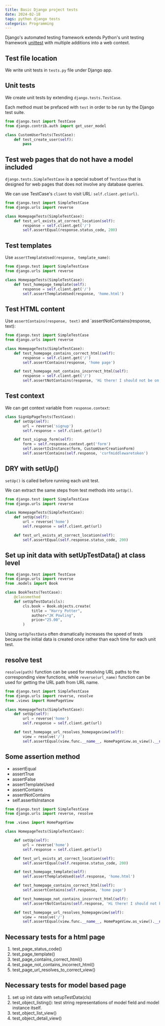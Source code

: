 ```yaml
---
title: Basic Django project tests
date: 2024-02-18
tags: python django tests
categoris: Programming
---
```


Django's automated testing framework extends Python's unit testing framework [unittest](https://docs.python.org/3/library/unittest.html) with multiple additions into a web context.

## Test file location

We write unit tests in `tests.py` file under Django app.

## Unit tests

We create unit tests by extending `django.tests.TestCase`.

Each method must be prefaced with `test` in order to be run by the Django test suite.

```python
from django.test import TestCase
from django.contrib.auth import get_user_model

class CustomUserTests(TestCase):
    def test_create_user(self):
		pass
```

## Test web pages that do not have a model included

`django.tests.SimpleTestCase` is a special subset of `TestCase` that is designed for web pages that does not involve any database queries.

We can use TestCase's `client` to visit URL: `self.client.get(url)`.

```python
from django.test import SimpleTestCase
from django.urls import reverse

class HomepageTests(SimpleTestCase):
    def test_url_exists_at_correct_location(self):
        response = self.client.get('/')
        self.assertEqual(response.status_code, 200)
```

## Test templates

Use `assertTemplateUsed(response, template_name)`:

```python
from django.test import SimpleTestCase
from django.urls import reverse

class HomepageTests(SimpleTestCase):
    def test_homepage_template(self):
        response = self.client.get('/')
        self.assertTemplateUsed(response, 'home.html')
```

## Test HTML content

Use `assertContains(response, text)` and `assertNotContains(response, text):

```python
from django.test import SimpleTestCase
from django.urls import reverse

class HomepageTests(SimpleTestCase):
    def test_homepage_contains_correct_html(self):
        response = self.client.get('/')
        self.assertContains(response, 'home page')

    def test_homepage_not_contains_incorrect_html(self):
        response = self.client.get('/')
        self.assertNotContains(response, 'Hi there! I should not be on the page.')
```

## Test context

We can get context variable from `response.context`:

```python
class SignUpPageTests(TestCase):
    def setUp(self):
        url = reverse('signup')
        self.response = self.client.get(url)

    def test_signup_form(self):
        form = self.response.context.get('form')
        self.assertIsInstance(form, CustomUserCreationForm)
        self.assertContains(self.response, 'csrfmiddlewaretoken')
```

## DRY with setUp()

`setUp()` is called before running each unit test.

We can extract the same steps from test methods into `setUp()`.

```python
from django.test import SimpleTestCase
from django.urls import reverse

class HomepageTests(SimpleTestCase):
    def setUp(self):
        url = reverse('home')
        self.response = self.client.get(url)

    def test_url_exists_at_correct_location(self):
        self.assertEqual(self.response.status_code, 200)
```

## Set up init data with setUpTestData() at class level

```python
from django.test import TestCase
from django.urls import reverse
from .models import Book

class BookTests(TestCase):
    @classmethod
    def setUpTestData(cls):
        cls.book = Book.objects.create(
            title = "Harry Potter",
            author="JK Powling",
            price="25.00",
        )
```

Using `setUpTestData` often dramatically increases the speed of tests because the initial data is created once rather than each time for each unit test.

## resolve test

`resolve(path)` function can be used for resolving URL paths to the corresponding view functions, while `reverse(url_name)` function can be used for getting the URL path from URL name.

```python
from django.test import SimpleTestCase
from django.urls import reverse, resolve
from .views import HomePageView

class HomepageTests(SimpleTestCase):
    def setUp(self):
        url = reverse('home')
        self.response = self.client.get(url)

    def test_homepage_url_resolves_homepageview(self):
        view = resolve('/')
        self.assertEqual(view.func.__name__, HomePageView.as_view().__name__)
```


## Some assertion method

+ assertEqual
+ assertTrue
+ assertFalse
+ assertTemplateUsed
+ assertContains
+ assertNotContains
+ self.assertIsInstance

```python
from django.test import SimpleTestCase
from django.urls import reverse, resolve

from .views import HomePageView

class HomepageTests(SimpleTestCase):

    def setUp(self):
        url = reverse('home')
        self.response = self.client.get(url)

    def test_url_exists_at_correct_location(self):
        self.assertEqual(self.response.status_code, 200)

    def test_homepage_template(self):
        self.assertTemplateUsed(self.response, 'home.html')

    def test_homepage_contains_correct_html(self):
        self.assertContains(self.response, 'home page')

    def test_homepage_not_contains_incorrect_html(self):
        self.assertNotContains(self.response, 'Hi there! I should not be on the page.')

    def test_homepage_url_resolves_homepageview(self):
        view = resolve('/')
        self.assertEqual(view.func.__name__, HomePageView.as_view().__name__)
```

## Necessary tests for a html page

1.  test_page_status_code()
2. test_page_template()
3. test_page_contains_correct_html()
4. test_page_not_contains_incorrect_html()
5. test_page_url_resolves_to_correct_view()

## Necessary tests for model based page

1. set up init data with setupTestData(cls)
2. test_object_listing():  test string representations of model field and model instance itself.
3. test_object_list_view()
4. test_object_detail_view()